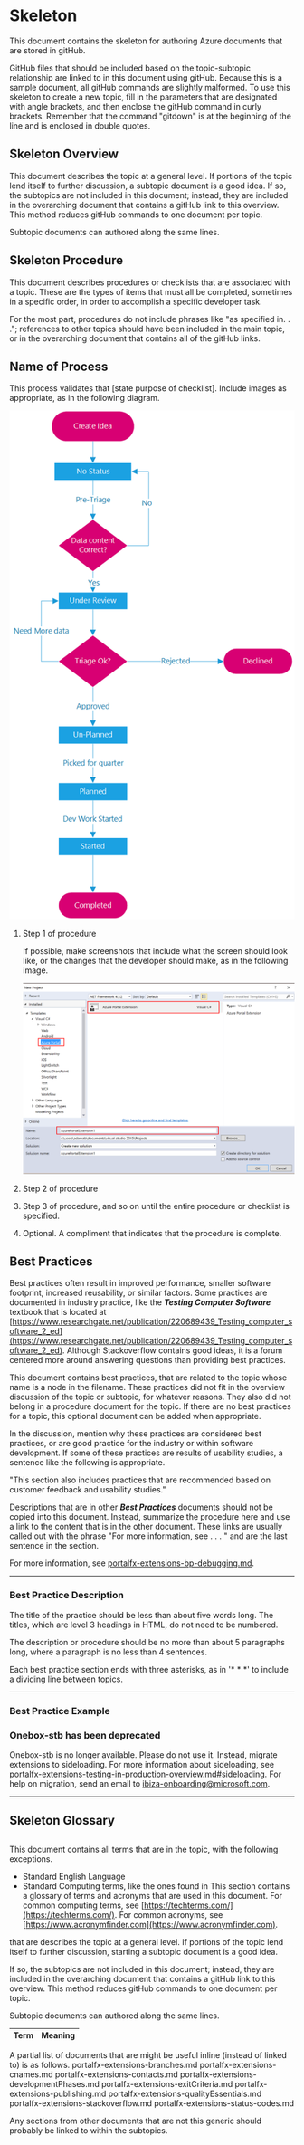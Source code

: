 <a name="skeleton"></a>
# Skeleton

This document contains the skeleton for authoring Azure documents that are stored in gitHub.

<!-- topic name is a level 1 header at the beginning of the doc-->

GitHub files that should be included based on the topic-subtopic relationship are linked to in this document using gitHub.  Because this is a sample document, all gitHub commands are slightly malformed.  To use this skeleton to create a new topic, fill in the parameters that are designated with angle brackets, and then enclose the gitHub command in curly brackets. Remember that the command "gitdown" is at the beginning of the line and is enclosed in double quotes.

<!--  required Overview MARKDOWN document.  -->
<!--                                   "../templates/portalfx-==major-area==-overview.md" -->
   ## Skeleton Overview
<!-- topic name is a level 2 at the beginning of the doc>

<!--  required document.  -->

This document describes the topic at a general level.  If portions of the topic lend itself to further discussion, a subtopic document is a good idea. If so, the subtopics are not included in this document; instead, they are included in the overarching document that contains a gitHub link to this overview.  This method reduces gitHub commands to one document per topic.

Subtopic documents can authored along the same lines.

<!-- A list of documents that might be linked to as a part of the discussion of the topic are as follows.
There documents do not have a major area.

portalfx-extensions-branches.md
portalfx-extensions-cnames.md
portalfx-extensions-contacts.md
portalfx-extensions-developmentPhases.md
portalfx-extensions-exitCriteria.md
portalfx-extensions-publishing.md
portalfx-extensions-qualityEssentials.md
portalfx-extensions-stackoverflow.md
portalfx-extensions-status-codes.md
-->

<!--  optional subtopic documents. Use these when the topic goes deeper than an overview. The overview may contain a table that links to these sections, in addition to (or instead of) relying on the following gitHub includes. -->
<!--                                  "../templates/portalfx-==major-area==-==topic==-==subtopic1==.md"  -->
<!--                                  "../templates/portalfx-==major-area==-==topic==-==subtopic2==.md"  -->

<!--  optional checklist document. Use this when there are specific steps to follow, or when there are specific tasks that the developer must verify as being completed. 
                                    "../templates/portalfx-==major-area==-==topic==-procedures.md"  -->
<a name="skeleton-skeleton-procedure"></a>
## Skeleton Procedure
<!-- topic name is a level 2 at the beginning of the doc>

<!--  required document.  -->

This document describes procedures or checklists that are associated with a topic.  These are the types of items that must all be completed, sometimes in a specific order, in order to accomplish a specific developer task.

For the most part, procedures do not include phrases like "as specified in. . ."; references to other topics should have been included in the main topic, or in the overarching document that contains all of the gitHub links.

<a name="skeleton-name-of-process"></a>
## Name of Process

This process validates that [state purpose of checklist]. Include images as appropriate, as in the following diagram.

   ![alt-text](../media/partner-request-flow.png "New Project Dialog")

1. Step 1 of procedure

   If possible, make screenshots that include what the screen should look like, or the changes that the developer should make, as in the following image.
    
    ![alt-text](../media/portalfx-overview/new-project-template.png "Step Validation")

1. Step 2 of procedure

1. Step 3 of procedure, and so on until the entire procedure or checklist is specified.

1. Optional.  A compliment that indicates that the procedure is complete.


  
<!--  optional Best Practices document
                                    "../templates/portalfx-==major-area==-bp-==topic==.md"  -->

<a name="skeleton-best-practices"></a>
## Best Practices
<!-- Title is required, as a level 2 heading.  If appropriate, the phrase ' for <topic>' can be appended. -->

Best practices often result in improved performance, smaller software footprint, increased reusability, or similar factors. Some practices are documented in industry practice, like the ***Testing Computer Software*** textbook that is located at [https://www.researchgate.net/publication/220689439_Testing_computer_software_2_ed](https://www.researchgate.net/publication/220689439_Testing_computer_software_2_ed). Although Stackoverflow contains good ideas, it is a forum centered more around answering questions than providing best practices.

This document contains best practices, that are related to the topic whose name is a node in the filename. These practices did not fit in the overview discussion of the topic or subtopic, for whatever reasons. They also did not belong in a procedure document for the topic. If there are no best practices for a topic, this optional  document can be added when appropriate.

In the discussion, mention why these practices are considered best practices, or are good practice for the industry or within software development.  If some of these practices are results of usability studies, a sentence like the following is appropriate.

"This section also includes practices that are recommended based on customer feedback and usability studies."

Descriptions that are in other ***Best Practices*** documents should not be copied into this document.  Instead, summarize the procedure here and use a link to the content that is in the other document. These links are usually called out with the phrase "For more information, see . . . " and are the last sentence in the section.  

For more information, see [portalfx-extensions-bp-debugging.md](portalfx-extensions-bp-debugging.md).

* * * 

<a name="skeleton-best-practices-best-practice-description"></a>
### Best Practice Description

The title of the practice should be less than about five words long. The titles, which are level 3 headings in HTML, do not need to be numbered.

The description or procedure should be no more than about 5 paragraphs long, where a paragraph is no less than 4 sentences.

Each best practice section ends with three asterisks, as in '* * *' to include a dividing line between topics.

* * * 

<a name="skeleton-best-practices-best-practice-example"></a>
### Best Practice Example

<a name="skeleton-best-practices-onebox-stb-has-been-deprecated"></a>
### Onebox-stb has been deprecated

Onebox-stb is no longer available. Please do not use it. Instead, migrate extensions to sideloading. For more information about sideloading, see [portalfx-extensions-testing-in-production-overview.md#sideloading](portalfx-extensions-testing-in-production-overview.md#sideloading). For help on migration, send an email to [ibiza-onboarding@microsoft.com](mailto:ibiza-onboarding@microsoft.com).

* * * 


<!--  optional FAQ document
                                    "../templates/portalfx-==major-area==-faq-==topic==.md"  -->

   
<!--  optional FYI document, for links that could not be included in the content within the natural flow of the doc 
                                    "../templates/portalfx-==major-area==-==topic==-fyi.md"  -->


<!--  required Glossary document. 
                                    "../templates/portalfx-extensions-glossary-==major-area==.md"  -->
<a name="skeleton-skeleton-glossary"></a>
## Skeleton Glossary

<!-- topic name is a level 2 at the beginning of the doc.  Including the major area in the name is optional. -->

<a name="skeleton-major-area-topic"></a>
## <major-area> <topic>

<!--  The Glossary is a required document.  -->

This document contains all terms that are in the topic, with the following exceptions.
* Standard English Language
* Standard Computing terms, like the ones found in This section contains a glossary of terms and acronyms that are used in this document. For common computing terms, see [https://techterms.com/](https://techterms.com/). For common acronyms, see [https://www.acronymfinder.com](https://www.acronymfinder.com).

 that are describes the topic at a general level.  If portions of the topic lend itself to further discussion, starting a subtopic document is a good idea.

If so, the subtopics are not included in this document; instead, they are included in the overarching document that contains a gitHub link to  this overview.  This method reduces gitHub commands to one document per topic.

Subtopic documents can authored along the same lines.


| Term              | Meaning |
| -------- | -------- |


A partial list of documents that are might be useful inline (instead of linked to) is as follows.
portalfx-extensions-branches.md
portalfx-extensions-cnames.md
portalfx-extensions-contacts.md
portalfx-extensions-developmentPhases.md
portalfx-extensions-exitCriteria.md
portalfx-extensions-publishing.md
portalfx-extensions-qualityEssentials.md
portalfx-extensions-stackoverflow.md
portalfx-extensions-status-codes.md

Any sections from other documents that are not this generic should probably be linked to within the subtopics.

